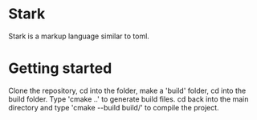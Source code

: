 # Stark

Stark is a markup language similar to toml.

# Getting started

Clone the repository, cd into the folder, make a 'build' folder, cd into the build folder.
Type 'cmake ..' to generate build files. cd back into the main directory and type 'cmake --build build/'
to compile the project.
